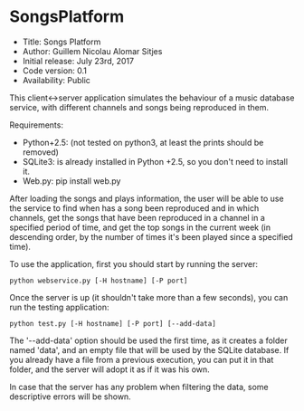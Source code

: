 # SongsPlatform

*    Title: Songs Platform        
*    Author: Guillem Nicolau Alomar Sitjes      
*    Initial release: July 23rd, 2017                     
*    Code version: 0.1                         
*    Availability: Public                      

This client<->server application simulates the behaviour of a music database service, with different channels and songs being reproduced in them.

Requirements:
   - Python+2.5:
     (not tested on python3, at least the prints should be removed)
   - SQLite3:
     is already installed in Python +2.5, so you don't need to install it.
   - Web.py: 
     pip install web.py

After loading the songs and plays information, the user will be able to use the service to find when has a song been reproduced and in which channels, get the songs that have been reproduced in a channel in a specified period of time, and get the top songs in the current week (in descending order, by the number of times it's been played since a specified time).

To use the application, first you should start by running the server:

    python webservice.py [-H hostname] [-P port]

Once the server is up (it shouldn't take more than a few seconds), you can run the testing application:

    python test.py [-H hostname] [-P port] [--add-data]
    
The '--add-data' option should be used the first time, as it creates a folder named 'data', and an empty file that will be used by the SQLite database. If you already have a file from a previous execution, you can put it in that folder, and the server will adopt it as if it was his own.

In case that the server has any problem when filtering the data, some descriptive errors will be shown.
